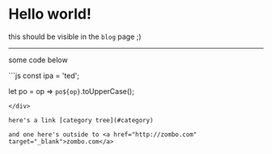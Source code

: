# Hello world!

this should be visible in the `blog` page ;)

---

some code below

<div class="hljs">
```js
const ipa = 'ted';

let po = op => `po${op}`.toUpperCase();
```
</div>

here's a link [category tree](#category)

and one here's outside to <a href="http://zombo.com" target="_blank">zombo.com</a>

